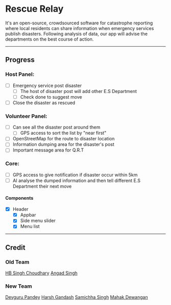 # Rescue Relay
It's an open-source, crowdsourced software for catastrophe reporting where local residents can share information when emergency services publish disasters. Following analysis of data, our app will advise the departments on the best course of action.

---

## Progress
### Host Panel:
- [ ] Emergency service post disaster
	- [ ] The host of disaster post will add other E.S Department
	- [ ] Check done to suggest move
- [ ] Close the disaster as rescued
### Volunteer Panel:
- [ ] Can see all the disaster post around them
	- [ ] GPS access to sort the list by "near first"
- [ ] OpenStreetMap for the route to disaster location
- [ ] Information dumping area for the disaster's post
- [ ] Important message area for Q.R.T
### Core:
- [ ] GPS access to give notification if disaster occur within 5km
- [ ] AI analyse the dumped information and then tell different E.S Department their next move

#### Components
- [x] Header 
	- [x] Appbar
	- [x] Side menu slider
	- [x] Menu list

---

## Credit
### Old Team
[HB Singh Choudhary](https://github.com/hbsinghchoudhary) [Angad Singh]("https://github.com/RealAngadSingh")

### New Team
[Devguru Pandey](https://github.com/DevguruPandey) [Harsh Gandash](https://github.com/HarshGandash) [Samichha Singh](https://github.com/Samichha13) [Mahak Dewangan](https://github.com/MahakDewangan)